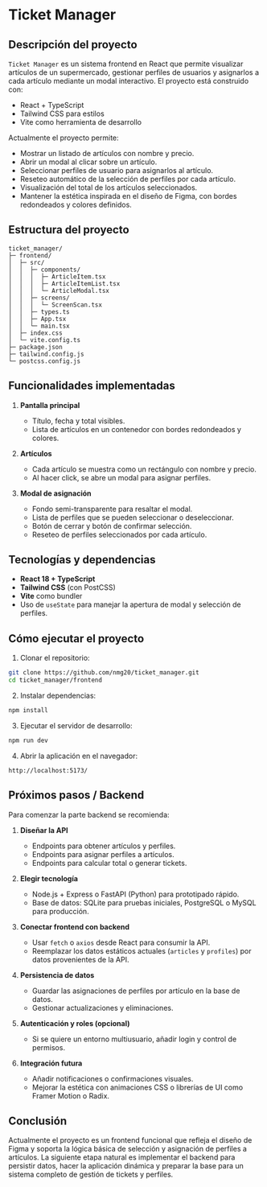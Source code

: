 # Ticket Manager

## Descripción del proyecto

`Ticket Manager` es un sistema frontend en React que permite visualizar artículos de un supermercado, gestionar perfiles de usuarios y asignarlos a cada artículo mediante un modal interactivo. El proyecto está construido con:

- React + TypeScript
- Tailwind CSS para estilos
- Vite como herramienta de desarrollo

Actualmente el proyecto permite:

- Mostrar un listado de artículos con nombre y precio.
- Abrir un modal al clicar sobre un artículo.
- Seleccionar perfiles de usuario para asignarlos al artículo.
- Reseteo automático de la selección de perfiles por cada artículo.
- Visualización del total de los artículos seleccionados.
- Mantener la estética inspirada en el diseño de Figma, con bordes redondeados y colores definidos.

## Estructura del proyecto

```
ticket_manager/
├─ frontend/
│  ├─ src/
│  │  ├─ components/
│  │  │  ├─ ArticleItem.tsx
│  │  │  ├─ ArticleItemList.tsx
│  │  │  └─ ArticleModal.tsx
│  │  ├─ screens/
│  │  │  └─ ScreenScan.tsx
│  │  ├─ types.ts
│  │  ├─ App.tsx
│  │  └─ main.tsx
│  ├─ index.css
│  └─ vite.config.ts
├─ package.json
├─ tailwind.config.js
└─ postcss.config.js
```

## Funcionalidades implementadas

1. **Pantalla principal**
   - Título, fecha y total visibles.
   - Lista de artículos en un contenedor con bordes redondeados y colores.
   
2. **Artículos**
   - Cada artículo se muestra como un rectángulo con nombre y precio.
   - Al hacer click, se abre un modal para asignar perfiles.

3. **Modal de asignación**
   - Fondo semi-transparente para resaltar el modal.
   - Lista de perfiles que se pueden seleccionar o deseleccionar.
   - Botón de cerrar y botón de confirmar selección.
   - Reseteo de perfiles seleccionados por cada artículo.

## Tecnologías y dependencias

- **React 18 + TypeScript**
- **Tailwind CSS** (con PostCSS)
- **Vite** como bundler
- Uso de `useState` para manejar la apertura de modal y selección de perfiles.

## Cómo ejecutar el proyecto

1. Clonar el repositorio:

```bash
git clone https://github.com/nmg20/ticket_manager.git
cd ticket_manager/frontend
```

2. Instalar dependencias:

```bash
npm install
```

3. Ejecutar el servidor de desarrollo:

```bash
npm run dev
```

4. Abrir la aplicación en el navegador:

```
http://localhost:5173/
```

## Próximos pasos / Backend

Para comenzar la parte backend se recomienda:

1. **Diseñar la API**
   - Endpoints para obtener artículos y perfiles.
   - Endpoints para asignar perfiles a artículos.
   - Endpoints para calcular total o generar tickets.

2. **Elegir tecnología**
   - Node.js + Express o FastAPI (Python) para prototipado rápido.
   - Base de datos: SQLite para pruebas iniciales, PostgreSQL o MySQL para producción.

3. **Conectar frontend con backend**
   - Usar `fetch` o `axios` desde React para consumir la API.
   - Reemplazar los datos estáticos actuales (`articles` y `profiles`) por datos provenientes de la API.

4. **Persistencia de datos**
   - Guardar las asignaciones de perfiles por artículo en la base de datos.
   - Gestionar actualizaciones y eliminaciones.

5. **Autenticación y roles (opcional)**
   - Si se quiere un entorno multiusuario, añadir login y control de permisos.

6. **Integración futura**
   - Añadir notificaciones o confirmaciones visuales.
   - Mejorar la estética con animaciones CSS o librerías de UI como Framer Motion o Radix.

## Conclusión

Actualmente el proyecto es un frontend funcional que refleja el diseño de Figma y soporta la lógica básica de selección y asignación de perfiles a artículos. La siguiente etapa natural es implementar el backend para persistir datos, hacer la aplicación dinámica y preparar la base para un sistema completo de gestión de tickets y perfiles.
